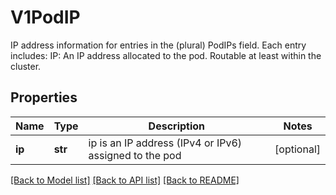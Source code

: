 # V1PodIP

IP address information for entries in the (plural) PodIPs field. Each entry includes:   IP: An IP address allocated to the pod. Routable at least within the cluster.
## Properties
Name | Type | Description | Notes
------------ | ------------- | ------------- | -------------
**ip** | **str** | ip is an IP address (IPv4 or IPv6) assigned to the pod | [optional] 

[[Back to Model list]](../README.md#documentation-for-models) [[Back to API list]](../README.md#documentation-for-api-endpoints) [[Back to README]](../README.md)


